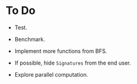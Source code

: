 # To Do

* Test.

* Benchmark.

* Implement more functions from BFS.

* If possible, hide `Signatures` from the end user.

* Explore parallel computation.
